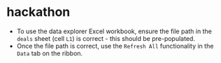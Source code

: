 # hackathon

- To use the data explorer Excel workbook, ensure the file path in the `deals` sheet (cell `L1`) is correct - this
  should be pre-populated.
- Once the file path is correct, use the `Refresh All` functionality in the `Data` tab on the ribbon.